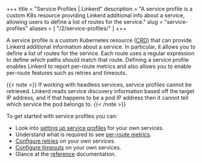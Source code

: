 +++
title = "Service Profiles | Linkerd"
description = "A service profile is a custom K8s resource providing Linkerd additional info about a service, allowing users to define a list of routes for the service."
slug = "service-profiles"
aliases = [
  "/2/service-profiles/"
]
+++

A service profile is a custom Kubernetes resource ([CRD][crd]) that can provide
Linkerd additional information about a service. In particular, it allows you to
define a list of routes for the service. Each route uses a regular expression
to define which paths should match that route. Defining a service profile
enables Linkerd to report per-route metrics and also allows you to enable
per-route features such as retries and timeouts.

{{< note >}}
If working with headless services, service profiles cannot be retrieved. Linkerd
reads service discovery information based off the target IP address, and if that
happens to be a pod IP address then it cannot tell which service the pod belongs
to.
{{< /note >}}

To get started with service profiles you can:

- Look into [setting up service profiles](/2/tasks/setting-up-service-profiles/)
  for your own services.
- Understand what is required to see
  [per-route metrics](/2/tasks/getting-per-route-metrics/).
- [Configure retries](/2/tasks/configuring-retries/) on your own services.
- [Configure timeouts](/2/tasks/configuring-timeouts/) on your own services.
- Glance at the [reference](/2/reference/service-profiles/) documentation.

[crd]: https://kubernetes.io/docs/concepts/extend-kubernetes/api-extension/custom-resources/
